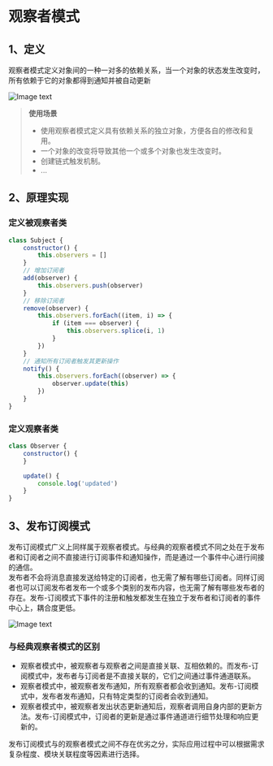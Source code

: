 # 观察者模式

## 1、定义
观察者模式定义对象间的一种一对多的依赖关系，当一个对象的状态发生改变时，所有依赖于它的对象都得到通知并被自动更新

![Image text](/JS实践/观察者模式)

> **使用场景**
> - 使用观察者模式定义具有依赖关系的独立对象，方便各自的修改和复用。
> - 一个对象的改变将导致其他一个或多个对象也发生改变时。
> - 创建链式触发机制。
> - ...

## 2、原理实现

### 定义被观察者类
```javascript
class Subject {
	constructor() {
		this.observers = []
	}
	// 增加订阅者
	add(observer) {
		this.observers.push(observer)
	}
	// 移除订阅者
	remove(observer) {
		this.observers.forEach((item, i) => {
			if (item === observer) {
				this.observers.splice(i, 1)
			}
		})
	}
	// 通知所有订阅者触发其更新操作
	notify() {
		this.observers.forEach((observer) => {
			observer.update(this)
		})
	}
}
```

### 定义观察者类
```javascript
class Observer {
    constructor() {
    }

    update() {
        console.log('updated')
    }
}
```

## 3、发布订阅模式
发布订阅模式广义上同样属于观察者模式。与经典的观察者模式不同之处在于发布者和订阅者之间不直接进行订阅事件和通知操作，而是通过一个事件中心进行间接的通信。  
发布者不会将消息直接发送给特定的订阅者，也无需了解有哪些订阅者。同样订阅者也可以订阅发布者发布一个或多个类别的发布内容，也无需了解有哪些发布者的存在。发布-订阅模式下事件的注册和触发都发生在独立于发布者和订阅者的事件中心上，耦合度更低。

![Image text](/JS实践/发布订阅模式)

### 与经典观察者模式的区别
- 观察者模式中，被观察者与观察者之间是直接关联、互相依赖的。而发布-订阅模式中，发布者与订阅者是不直接关联的，它们之间通过事件通道联系。
- 观察者模式中，被观察者发布通知，所有观察者都会收到通知。发布-订阅模式中，发布者发布通知，只有特定类型的订阅者会收到通知。
- 观察者模式中，被观察者发出状态更新通知后，观察者调用自身内部的更新方法。发布-订阅模式中，订阅者的更新是通过事件通道进行细节处理和响应更新的。

发布订阅模式与的观察者模式之间不存在优劣之分，实际应用过程中可以根据需求复杂程度、模块关联程度等因素进行选择。